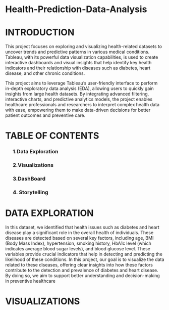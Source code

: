 # Health-Prediction-Data-Analysis

# INTRODUCTION

<P> This project focuses on exploring and visualizing health-related datasets to uncover trends and predictive patterns in various medical conditions. Tableau, with its powerful data visualization capabilities, is used to create interactive dashboards and visual insights that help identify key health indicators and their relationship with diseases such as diabetes, heart disease, and other chronic conditions.

This project aims to leverage Tableau’s user-friendly interface to perform in-depth exploratory data analysis (EDA), allowing users to quickly gain insights from large health datasets. By integrating advanced filtering, interactive charts, and predictive analytics models, the project enables healthcare professionals and researchers to interpret complex health data with ease, empowering them to make data-driven decisions for better patient outcomes and preventive care.</P>

# TABLE OF CONTENTS
<ol> <H3>1.Data Exploration</H3>
     <H3> 2.Visualizations</H3>
     <H3> 3.DashBoard </H3>
     <h3>4. Storytelling</h3>
</ol>

# DATA EXPLORATION
<p>In this dataset, we identified that health issues such as diabetes and heart disease play a significant role in the overall health of individuals. These diseases are detected based on several key factors, including age, BMI (Body Mass Index), hypertension, smoking history, HbA1c level (which indicates average blood sugar levels), and blood glucose level. These variables provide crucial indicators that help in detecting and predicting the likelihood of these conditions. In this project, our goal is to visualize the data related to these diseases, offering clear insights into how these factors contribute to the detection and prevalence of diabetes and heart disease. By doing so, we aim to support better understanding and decision-making in preventive healthcare</p>

# VISUALIZATIONS


